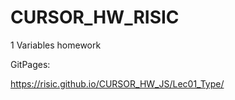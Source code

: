 # CURSOR_HW_RISIC

 1 Variables homework

GitPages:

https://risic.github.io/CURSOR_HW_JS/Lec01_Type/